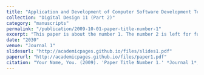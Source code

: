 ```yaml
---
title: "Application and Development of Computer Software Development Technology"
collection: "Digital Design 11 (Part 2)"
category: "manuscripts"
permalink: "/publication/2009-10-01-paper-title-number-1"
excerpt: "This paper is about the number 1. The number 2 is left for future work."
date: "2030"
venue: "Journal 1"
slidesurl: "http://academicpages.github.io/files/slides1.pdf"
paperurl: "http://academicpages.github.io/files/paper1.pdf"
citation: "Your Name, You. (2009). 'Paper Title Number 1.' *Journal 1*, 1(1)."
---
```

